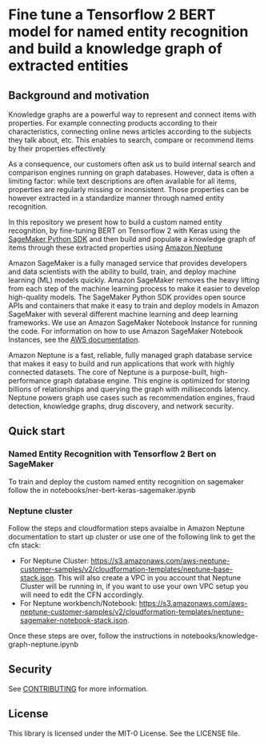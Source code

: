 # Fine tune a Tensorflow 2 BERT model for named entity recognition and build a knowledge graph of extracted entities

## Background and motivation

Knowledge graphs are a powerful way to represent and connect items with properties. For example connecting products according to their characteristics, connecting online news articles according to the subjects they talk about, etc. This enables to search, compare or recommend items by their properties effectively

As a consequence, our customers often ask us to build internal search and comparison engines running on graph databases. However, data is often a limiting factor: while text descriptions are often available for all items, properties are regularly missing or inconsistent. Those properties can be however extracted in a standardize manner through named entity recognition.

In this repository we present how to build a custom named entity recognition, by fine-tuning BERT on Tensorflow 2 with Keras using the [SageMaker Python SDK](https://sagemaker.readthedocs.io/en/stable/) and then build and populate a knowledge graph of items through these extracted properties using [Amazon Neptune](https://aws.amazon.com/neptune/) 

Amazon SageMaker is a fully managed service that provides developers and data scientists with the ability to build, train, and deploy machine learning (ML) models quickly. Amazon SageMaker removes the heavy lifting from each step of the machine learning process to make it easier to develop high-quality models. The SageMaker Python SDK provides open source APIs and containers that make it easy to train and deploy models in Amazon SageMaker with several different machine learning and deep learning frameworks. We use an Amazon SageMaker Notebook Instance for running the code. For information on how to use Amazon SageMaker Notebook Instances, see the [AWS documentation](https://docs.aws.amazon.com/sagemaker/latest/dg/nbi.html).

Amazon Neptune is a fast, reliable, fully managed graph database service that makes it easy to build and run applications that work with highly connected datasets. The core of Neptune is a purpose-built, high-performance graph database engine. This engine is optimized for storing billions of relationships and querying the graph with milliseconds latency. Neptune powers graph use cases such as recommendation engines, fraud detection, knowledge graphs, drug discovery, and network security.

## Quick start

### Named Entity Recognition with Tensorflow 2 Bert on SageMaker 

To train and deploy the custom named entity recognition on sagemaker follow the in notebooks/ner-bert-keras-sagemaker.ipynb

### Neptune cluster

Follow the steps and cloudformation steps avaialbe in Amazon Neptune documentation to start up cluster or use one of the following link to get the cfn stack:

- For Neptune Cluster: https://s3.amazonaws.com/aws-neptune-customer-samples/v2/cloudformation-templates/neptune-base-stack.json. This will also create a VPC in you account that Neptune Cluster will be running in, if you want to use your own VPC setup you will need to edit the CFN accordingly. 
- For Neptune workbench/Notebook: https://s3.amazonaws.com/aws-neptune-customer-samples/v2/cloudformation-templates/neptune-sagemaker-notebook-stack.json.

Once these steps are over, follow the instructions in notebooks/knowledge-graph-neptune.ipynb

## Security

See [CONTRIBUTING](CONTRIBUTING.md#security-issue-notifications) for more information.

## License

This library is licensed under the MIT-0 License. See the LICENSE file.

